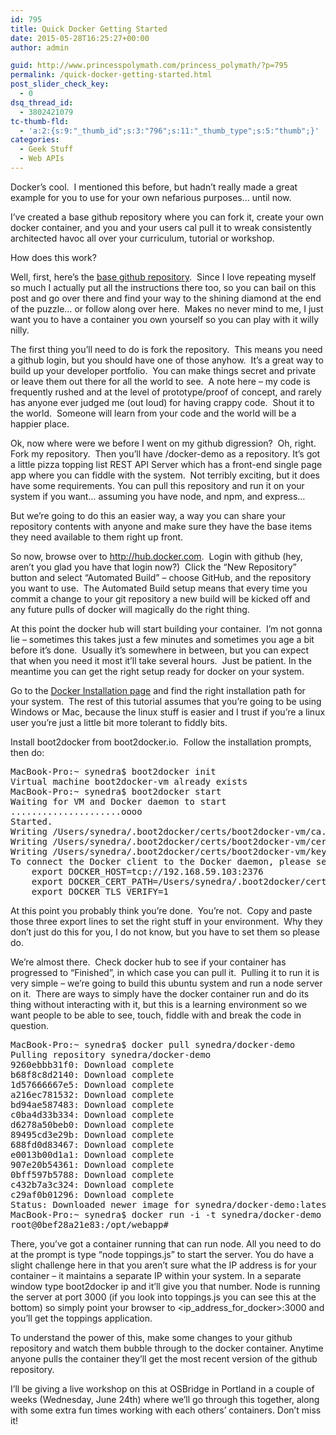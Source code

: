 ```yaml
---
id: 795
title: Quick Docker Getting Started
date: 2015-05-28T16:25:27+00:00
author: admin

guid: http://www.princesspolymath.com/princess_polymath/?p=795
permalink: /quick-docker-getting-started.html
post_slider_check_key:
  - 0
dsq_thread_id:
  - 3802421079
tc-thumb-fld:
  - 'a:2:{s:9:"_thumb_id";s:3:"796";s:11:"_thumb_type";s:5:"thumb";}'
categories:
  - Geek Stuff
  - Web APIs
---
```

Docker&#8217;s cool.  I mentioned this before, but hadn&#8217;t really made a great example for you to use for your own nefarious purposes&#8230; until now.

I&#8217;ve created a base github repository where you can fork it, create your own docker container, and you and your users cal pull it to wreak consistently architected havoc all over your curriculum, tutorial or workshop.

How does this work?

Well, first, here&#8217;s the [base github repository](https://github.com/synedra/docker-demo).  Since I love repeating myself so much I actually put all the instructions there too, so you can bail on this post and go over there and find your way to the shining diamond at the end of the puzzle&#8230; or follow along over here.  Makes no never mind to me, I just want you to have a container you own yourself so you can play with it willy nilly.

The first thing you&#8217;ll need to do is fork the repository.  This means you need a github login, but you should have one of those anyhow.  It&#8217;s a great way to build up your developer portfolio.  You can make things secret and private or leave them out there for all the world to see.  A note here &#8211; my code is frequently rushed and at the level of prototype/proof of concept, and rarely has anyone ever judged me (out loud) for having crappy code.  Shout it to the world.  Someone will learn from your code and the world will be a happier place.

Ok, now where were we before I went on my github digression?  Oh, right. Fork my repository.  Then you&#8217;ll have <yourusername>/docker-demo as a repository. It&#8217;s got a little pizza topping list REST API Server which has a front-end single page app where you can fiddle with the system.  Not terribly exciting, but it does have some requirements. You can pull this repository and run it on your system if you want&#8230; assuming you have node, and npm, and express&#8230;

But we&#8217;re going to do this an easier way, a way you can share your repository contents with anyone and make sure they have the base items they need available to them right up front.

So now, browse over to http://hub.docker.com.  Login with github (hey, aren&#8217;t you glad you have that login now?)  Click the &#8220;New Repository&#8221; button and select &#8220;Automated Build&#8221; &#8211; choose GitHub, and the repository you want to use.  The Automated Build setup means that every time you commit a change to your git repository a new build will be kicked off and any future pulls of docker will magically do the right thing.

At this point the docker hub will start building your container.  I&#8217;m not gonna lie &#8211; sometimes this takes just a few minutes and sometimes you age a bit before it&#8217;s done.  Usually it&#8217;s somewhere in between, but you can expect that when you need it most it&#8217;ll take several hours.  Just be patient. In the meantime you can get the right setup ready for docker on your system.

Go to the [Docker Installation page](https://docs.docker.com/installation/#installation) and find the right installation path for your system.  The rest of this tutorial assumes that you&#8217;re going to be using Windows or Mac, because the linux stuff is easier and I trust if you&#8217;re a linux user you&#8217;re just a little bit more tolerant to fiddly bits.

Install boot2docker from boot2docker.io.  Follow the installation prompts, then do:

<pre>MacBook-Pro:~ synedra$ boot2docker init
Virtual machine boot2docker-vm already exists
MacBook-Pro:~ synedra$ boot2docker start
Waiting for VM and Docker daemon to start
.....................oooo
Started.
Writing /Users/synedra/.boot2docker/certs/boot2docker-vm/ca.pem
Writing /Users/synedra/.boot2docker/certs/boot2docker-vm/cert.pem
Writing /Users/synedra/.boot2docker/certs/boot2docker-vm/key.pem
To connect the Docker client to the Docker daemon, please set:
    export DOCKER_HOST=tcp://192.168.59.103:2376
    export DOCKER_CERT_PATH=/Users/synedra/.boot2docker/certs/boot2docker-vm
    export DOCKER_TLS_VERIFY=1</pre>

At this point you probably think you&#8217;re done.  You&#8217;re not.  Copy and paste those three export lines to set the right stuff in your environment.  Why they don&#8217;t just do this for you, I do not know, but you have to set them so please do.

We&#8217;re almost there.  Check docker hub to see if your container has progressed to &#8220;Finished&#8221;, in which case you can pull it.  Pulling it to run it is very simple &#8211; we&#8217;re going to build this ubuntu system and run a node server on it.  There are ways to simply have the docker container run and do its thing without interacting with it, but this is a learning environment so we want people to be able to see, touch, fiddle with and break the code in question.

<pre>MacBook-Pro:~ synedra$ docker pull synedra/docker-demo
Pulling repository synedra/docker-demo
9260ebbb31f0: Download complete
b68f8c8d2140: Download complete
1d57666667e5: Download complete
a216ec781532: Download complete
bd94ae587483: Download complete
c0ba4d33b334: Download complete
d6278a50beb0: Download complete
89495cd3e29b: Download complete
688fd0d83467: Download complete
e0013b00d1a1: Download complete
907e20b54361: Download complete
0bff597b5788: Download complete
c432b7a3c324: Download complete
c29af0b01296: Download complete
Status: Downloaded newer image for synedra/docker-demo:latest
MacBook-Pro:~ synedra$ docker run -i -t synedra/docker-demo /bin/bash
root@0bef28a21e83:/opt/webapp#
</pre>

There, you&#8217;ve got a container running that can run node. All you need to do at the prompt is type &#8220;node toppings.js&#8221; to start the server. You do have a slight challenge here in that you aren&#8217;t sure what the IP address is for your container &#8211; it maintains a separate IP within your system. In a separate window type boot2docker ip and it&#8217;ll give you that number. Node is running the server at port 3000 (if you look into toppings.js you can see this at the bottom) so simply point your browser to <ip\_address\_for_docker>:3000 and you&#8217;ll get the toppings application.
  
To understand the power of this, make some changes to your github repository and watch them bubble through to the docker container. Anytime anyone pulls the container they&#8217;ll get the most recent version of the github repository.

I&#8217;ll be giving a live workshop on this at OSBridge in Portland in a couple of weeks (Wednesday, June 24th) where we&#8217;ll go through this together, along with some extra fun times working with each others&#8217; containers. Don&#8217;t miss it!